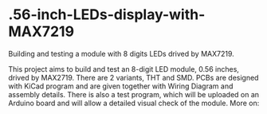 # .56-inch-LEDs-display-with-MAX7219
Building and testing  a module with 8 digits LEDs drived by MAX7219. 

This project aims to build and test an 8-digit LED module, 0.56 inches, drived by MAX2719. There are 2 variants, THT and SMD. 
PCBs are designed with KiCad program and are given together with Wiring Diagram and assembly details.
There is also a test program, which will be uploaded on an Arduino board and will allow a detailed visual check of the module.
More on:
